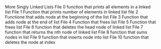 More Singly Linked Lists
File 0 function that prints all elements in a linked list
File 1 Function that prints number of elements in linked list
file 2 Functione that adds node at the beginning of the list
File 3 Function that adds node at the end of list
File 4 Function that frees list
File 5 Function that frees list
File 6 function that deletes the head node of linked list
File 7 function that returns the nth node of linked list
File 8 function that sums nodes in list
File 9 function that inserts node into list
File 10 function that deletes the node at index

